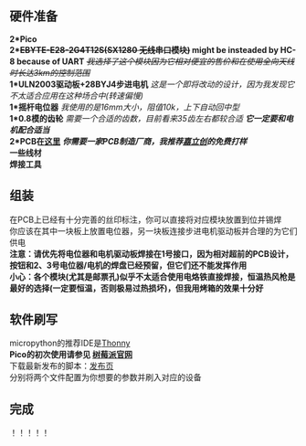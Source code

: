 ## 硬件准备
**2\*Pico**  
**2\*~~EBYTE-E28-2G4T12S(SX1280 无线串口模块)~~ might be insteaded by HC-8 because of UART**  ~~*我选择了这个模块因为它相对便宜的售价和在使用全向天线时长达3km的控制范围*~~  
**1\*ULN2003驱动板+28BYJ4步进电机**  *这是一个即将改动的设计，因为我发现它不太适合应用在这种场合中(转速偏慢)*  
**1\*摇杆电位器**  *我使用的是16mm大小，阻值10k，上下自动回中型*  
**1\*0.8模的齿轮**  *需要一个合适的齿数，目前看来35齿左右都较合适*  ***它一定要和电机配合适当***  
**2\*PCB在[这里](https://github.com/ZhongWwwHhh/Camera-Len-Wireless-Follow-Focus-System/tree/main/PCB)**  ***你需要一家PCB制造厂商，我推荐[嘉立创](https://www.jlc.com/)的免费打样***  
**一些线材**  
**焊接工具**

## 组装
在PCB上已经有十分完善的丝印标注，你可以直接将对应模块放置到位并锡焊  
你应该在其中一块板上放置电位器，另一块板连接步进电机驱动板并合理的为它们供电  
**注意：请优先将电位器和电机驱动板焊接在1号接口，因为相对超前的PCB设计，按钮和2、3号电位器/电机的焊盘已经预留，但它们还不能发挥作用**  
**小心：各个模块(尤其是邮票孔)似乎不太适合使用电烙铁直接焊接，恒温热风枪是最好的选择(一定要恒温，否则极易过热损坏)，但我用烤箱的效果十分好**

## 软件刷写
micropython的推荐IDE是[Thonny](https://thonny.org/)  
**Pico的初次使用请参见 [树莓派官网](https://www.raspberrypi.com/)**  
下载最新发布的脚本：[发布页](https://github.com/ZhongWwwHhh/Camera-Len-Wireless-Follow-Focus-System/releases)  
分别将两个文件配置为你想要的参数并刷入对应的设备  

## 完成
！！！！！
